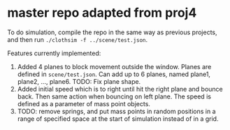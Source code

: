 # master repo adapted from proj4

To do simulation, compile the repo in the same way as previous projects, and then run `./clothsim -f ../scene/test.json`.

Features currently implemented:
1. Added 4 planes to block movement outside the window. Planes are defined in `scene/test.json`. Can add up to 6 planes, named plane1, plane2, ..., plane6. TODO: Fix plane shape.
2. Added initial speed which is to right until hit the right plane and bounce back. Then same action when bouncing on left plane. The speed is defined as a parameter of mass point objects.
3. TODO: remove springs, and put mass points in random positions in a range of specified space at the start of simulation instead of in a grid. 
